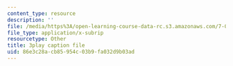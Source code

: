 ```yaml
---
content_type: resource
description: ''
file: /media/https%3A/open-learning-course-data-rc.s3.amazonaws.com/7-016-introductory-biology-fall-2018/86e3c28acb85954c03b9fa032d9b03ad_6rOvXGoXoJc.srt
file_type: application/x-subrip
resourcetype: Other
title: 3play caption file
uid: 86e3c28a-cb85-954c-03b9-fa032d9b03ad
---
```

